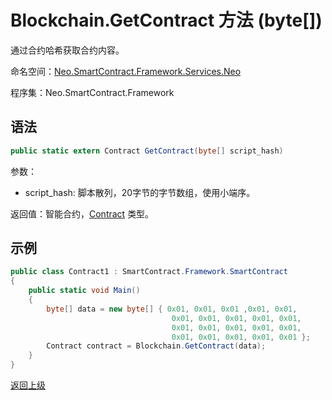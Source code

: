 # Blockchain.GetContract 方法 (byte[])

通过合约哈希获取合约内容。

命名空间：[Neo.SmartContract.Framework.Services.Neo](../../neo.md)

程序集：Neo.SmartContract.Framework

## 语法

```c#
public static extern Contract GetContract(byte[] script_hash)
```

参数：

- script_hash: 脚本散列，20字节的字节数组，使用小端序。

返回值：智能合约，[Contract](../Contract.md) 类型。

## 示例

```C#
public class Contract1 : SmartContract.Framework.SmartContract
{
    public static void Main()
    {
        byte[] data = new byte[] { 0x01, 0x01, 0x01 ,0x01, 0x01,
                                    0x01, 0x01, 0x01, 0x01, 0x01,
                                    0x01, 0x01, 0x01, 0x01, 0x01,
                                    0x01, 0x01, 0x01, 0x01, 0x01 };
        Contract contract = Blockchain.GetContract(data);
    }
}
```



[返回上级](../Blockchain.md)
